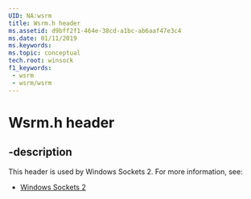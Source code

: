 ```yaml
---
UID: NA:wsrm
title: Wsrm.h header
ms.assetid: d9bff2f1-464e-38cd-a1bc-ab6aaf47e3c4
ms.date: 01/11/2019
ms.keywords: 
ms.topic: conceptual
tech.root: winsock
f1_keywords:
 - wsrm
 - wsrm/wsrm
---
```


# Wsrm.h header


## -description

This header is used by Windows Sockets 2. For more information, see:

- [Windows Sockets 2](../_winsock/index.md)

